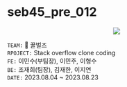 ﻿# seb45_pre_012

<p align="center">
  <img src="https://github.com/codestates-seb/seb45_pre_012/assets/69911004/72e3dcaa-fdda-4ef8-9142-2d9c438d70c7">
</p>

`TEAM:` 🐝 꿀벌즈 </br>
`RPOJECT:` Stack overflow clone coding </br>
`FE:` 이민수(부팀장), 이민주, 이형수 </br>
`BE:` 조재희(팀장), 김재한, 이지연 </br>
`DATE:` 2023.08.04 ~ 2023.08.23 </br>

